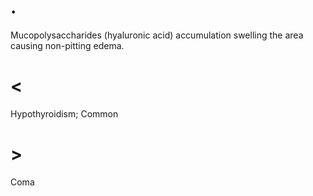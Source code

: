 # .

Mucopolysaccharides (hyaluronic acid) accumulation swelling the area causing non-pitting edema.

# <

Hypothyroidism; Common

# >

Coma
